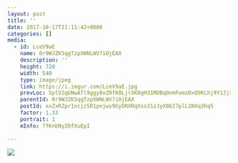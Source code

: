 ```yaml
---
layout: post
title: '' 
date: 2017-10-17T21:11:42+0000 
categories: [] 
media:
  - id: LceV9aE
    name: 0r9WJZK5qgTzpXWNLWV7iOjEAX
    description: ''   
    height: 720
    width: 540
    type: image/jpeg
    link: https://i.imgur.com/LceV9aE.jpg
    prevLoc: 5plV2qGNwATl9ggy8xZ0fK8LjrXK8gH31MOBqOnmFomzOxQ9KLhj9Y1JjxjEiR7N31nwMXumLEJk7qBPi9N8nlnkOLUVXYvDXm0VcWlvrjlJgPIqLxv9998mfMPGPZOK6OfQvOVj047YCp2RVRNQ9PFVZL2D5x0oFkZ6VBJJEjtMlQ4z3PPjTpKNmMpVNWfZrz48PB8BF7g1RVl3KnUB6BZxoqnpsGp86GNDvqs7A9JX5Znpi6Xxl7AxLDcG7YDNzM90
    parentId: 0r9WJZK5qgTzpXWNLWV7iOjEAX
    postId: xxZxRZpr1ncjz5R1pnjws9GyDRXRqXso31zJyX06I7plL1NXq3hq5
    factor: 1.33
    portrait: 1
    mInfo: 7fKnbNyZOfXuEpI

---
```





[//]: #media:  
<a href="https://i.imgur.com/LceV9aE.jpg"><img class="postImage" src="https://i.imgur.com/LceV9aEh.jpg" />  
</a>   
